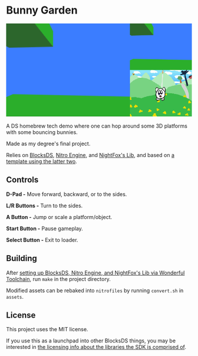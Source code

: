 # Bunny Garden
![Bunny Garden](bunnygarden.gif)

A DS homebrew tech demo where one can hop around some 3D platforms with some bouncing bunnies.

Made as my degree's final project.

Relies on [BlocksDS](https://github.com/blocksds/sdk/), [Nitro Engine](https://github.com/AntonioND/nitro-engine), and [NightFox's Lib](https://github.com/knightfox75/nds_nflib), and based on [a template using the latter two](https://github.com/AntonioND/nitro-engine/tree/master/examples/templates/using_nflib).

## Controls
**D-Pad -** Move forward, backward, or to the sides.

**L/R Buttons -** Turn to the sides.

**A Button -** Jump or scale a platform/object.

**Start Button -** Pause gameplay.

**Select Button -** Exit to loader.

## Building
After [setting up BlocksDS, Nitro Engine, and NightFox's Lib via Wonderful Toolchain](https://blocksds.github.io/docs/setup/options/), run `make` in the project directory.

Modified assets can be rebaked into `nitrofiles` by running `convert.sh` in `assets`.

## License
This project uses the MIT license.

If you use this as a launchpad into other BlocksDS things, you may be interested in [the licensing info about the libraries the SDK is comprised of](https://blocksds.github.io/docs/introduction/licenses/).